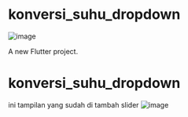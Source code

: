 # konversi_suhu_dropdown
![image](https://user-images.githubusercontent.com/95728907/200469025-ad15cddd-dc18-4fc5-b2a9-a1bab4ccc605.png)

A new Flutter project.

# konversi_suhu_dropdown
ini tampilan yang sudah di tambah slider
![image](https://user-images.githubusercontent.com/95728907/201818418-2db47ced-4d60-4196-adeb-7b4ef2a7f7cc.png)

